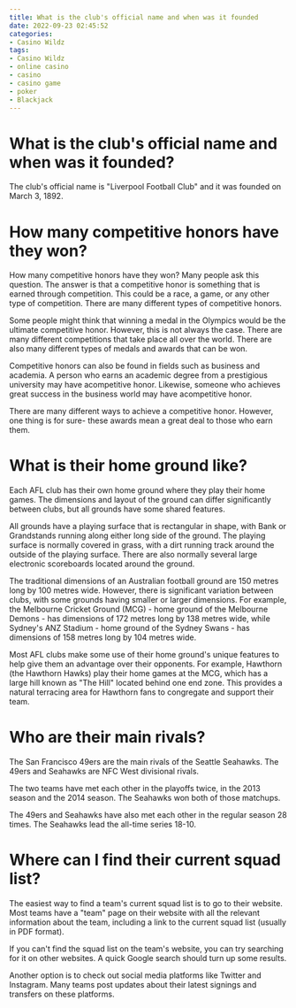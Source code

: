 ```yaml
---
title: What is the club's official name and when was it founded
date: 2022-09-23 02:45:52
categories:
- Casino Wildz
tags:
- Casino Wildz
- online casino
- casino
- casino game
- poker
- Blackjack
---
```



#  What is the club's official name and when was it founded?

The club's official name is "Liverpool Football Club" and it was founded on March 3, 1892.

#  How many competitive honors have they won?

How many competitive honors have they won? Many people ask this question. The answer is that a competitive honor is something that is earned through competition. This could be a race, a game, or any other type of competition. There are many different types of competitive honors.

Some people might think that winning a medal in the Olympics would be the ultimate competitive honor. However, this is not always the case. There are many different competitions that take place all over the world. There are also many different types of medals and awards that can be won.

Competitive honors can also be found in fields such as business and academia. A person who earns an academic degree from a prestigious university may have acompetitive honor. Likewise, someone who achieves great success in the business world may have acompetitive honor.

There are many different ways to achieve a competitive honor. However, one thing is for sure- these awards mean a great deal to those who earn them.

#  What is their home ground like?

Each AFL club has their own home ground where they play their home games. The dimensions and layout of the ground can differ significantly between clubs, but all grounds have some shared features.

All grounds have a playing surface that is rectangular in shape, with Bank or Grandstands running along either long side of the ground. The playing surface is normally covered in grass, with a dirt running track around the outside of the playing surface. There are also normally several large electronic scoreboards located around the ground.

The traditional dimensions of an Australian football ground are 150 metres long by 100 metres wide. However, there is significant variation between clubs, with some grounds having smaller or larger dimensions. For example, the Melbourne Cricket Ground (MCG) - home ground of the Melbourne Demons - has dimensions of 172 metres long by 138 metres wide, while Sydney's ANZ Stadium - home ground of the Sydney Swans - has dimensions of 158 metres long by 104 metres wide.

Most AFL clubs make some use of their home ground's unique features to help give them an advantage over their opponents. For example, Hawthorn (the Hawthorn Hawks) play their home games at the MCG, which has a large hill known as "The Hill" located behind one end zone. This provides a natural terracing area for Hawthorn fans to congregate and support their team.

#  Who are their main rivals?

The San Francisco 49ers are the main rivals of the Seattle Seahawks. The 49ers and Seahawks are NFC West divisional rivals.

The two teams have met each other in the playoffs twice, in the 2013 season and the 2014 season. The Seahawks won both of those matchups.

The 49ers and Seahawks have also met each other in the regular season 28 times. The Seahawks lead the all-time series 18-10.

#  Where can I find their current squad list?

The easiest way to find a team's current squad list is to go to their website. Most teams have a "team" page on their website with all the relevant information about the team, including a link to the current squad list (usually in PDF format).

If you can't find the squad list on the team's website, you can try searching for it on other websites. A quick Google search should turn up some results.

Another option is to check out social media platforms like Twitter and Instagram. Many teams post updates about their latest signings and transfers on these platforms.